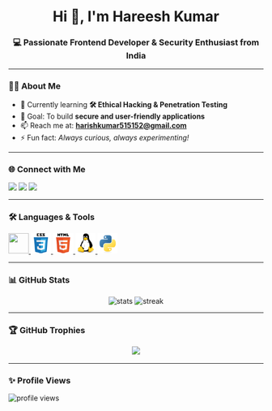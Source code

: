 <h1 align="center">Hi 👋, I'm Hareesh Kumar</h1>
<h3 align="center">💻 Passionate Frontend Developer & Security Enthusiast from India</h3>

---

### 👨‍💻 About Me  
- 🌱 Currently learning **🛠️ Ethical Hacking & Penetration Testing**  
- 🎯 Goal: To build **secure and user-friendly applications**  
- 📫 Reach me at: **harishkumar515152@gmail.com**  
- ⚡ Fun fact: *Always curious, always experimenting!*  

---

### 🌐 Connect with Me  
<p align="left">
  <a href="mailto:harishkumar515152@gmail.com"><img src="https://img.shields.io/badge/Email-D14836?style=for-the-badge&logo=gmail&logoColor=white"/></a>
  <a href="https://twitter.com/" target="https://x.com/0xhareesh?t=yvldGLEXg-MWX2LF9atUXg&s=09"><img src="https://img.shields.io/badge/Twitter-1DA1F2?style=for-the-badge&logo=twitter&logoColor=white"/></a>
  <a href="https://linkedin.com" target="https://www.linkedin.com/in/harishkumar-juniorcyber"><img src="https://img.shields.io/badge/LinkedIn-0A66C2?style=for-the-badge&logo=linkedin&logoColor=white"/></a>
</p>

---

### 🛠️ Languages & Tools  
<p align="left">
  <a href="https://www.gnu.org/software/bash/" target="_blank"> <img src="https://www.vectorlogo.zone/logos/gnu_bash/gnu_bash-icon.svg" width="40" height="40"/> </a>
  <a href="https://www.w3schools.com/css/" target="_blank"> <img src="https://raw.githubusercontent.com/devicons/devicon/master/icons/css3/css3-original-wordmark.svg" width="40" height="40"/> </a>
  <a href="https://www.w3.org/html/" target="_blank"> <img src="https://raw.githubusercontent.com/devicons/devicon/master/icons/html5/html5-original-wordmark.svg" width="40" height="40"/> </a>
  <a href="https://www.linux.org/" target="_blank"> <img src="https://raw.githubusercontent.com/devicons/devicon/master/icons/linux/linux-original.svg" width="40" height="40"/> </a>
  <a href="https://www.python.org" target="_blank"> <img src="https://raw.githubusercontent.com/devicons/devicon/master/icons/python/python-original.svg" width="40" height="40"/> </a>
</p>

---

### 📊 GitHub Stats  
<p align="center">
  <img src="https://github-readme-stats.vercel.app/api?username=hareesh0x01&show_icons=true&theme=tokyonight" alt="stats" />
  <img src="https://github-readme-streak-stats.herokuapp.com/?user=hareesh0x01&theme=tokyonight" alt="streak" />
</p>

---

### 🏆 GitHub Trophies  
<p align="center">
  <img src="https://github-profile-trophy.vercel.app/?username=hareesh0x01&theme=onedark&row=1&column=6" />
</p>

---

### ✨ Profile Views  
<p align="left">
  <img src="https://komarev.com/ghpvc/?username=hareesh0x01&label=Profile%20views&color=0e75b6&style=flat" alt="profile views" />
</p>

  
